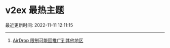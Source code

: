 # v2ex 最热主题

最近更新时间: 2022-11-11 12:11:15

--- 
1. [AirDrop 限制可能回推广到其他地区](https://www.v2ex.com/t/894312) 
